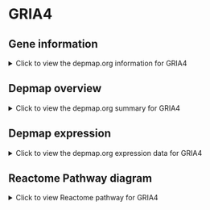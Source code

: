 <h1>GRIA4</h1>

<h2>Gene information</h2>
<details>
  <summary>Click to view the depmap.org information for GRIA4</summary>
  <iframe src="https://depmap.org/portal/gene/GRIA4?tab=about" style="border:none;width:100%;height:800px"></iframe>
</details>

<h2>Depmap overview</h2>
<details>
  <summary>Click to view the depmap.org summary for GRIA4</summary>
  <iframe src="https://depmap.org/portal/gene/GRIA4?tab=overview" style="border:none;width:100%;height:800px"></iframe>
</details>

<h2>Depmap expression</h2>
<details>
  <summary>Click to view the depmap.org expression data for GRIA4</summary>
  <iframe src="https://depmap.org/portal/gene/GRIA4?tab=characterization" style="border:none;width:100%;height:800px"></iframe>
</details>



<h2>Reactome Pathway diagram</h2>
<details>
  <summary>Click to view Reactome pathway for GRIA4</summary>
  <p>Synaptic adhesion-like molecules</p>
  <iframe src="https://reactome.org/PathwayBrowser/#/R-HSA-8849932" style="border:none;width:100%;height:800px"></iframe>
</details>



